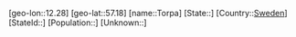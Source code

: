 ﻿---
location: [57.18,12.28]
type: City
tags:
- geo/City


SpocWebEntityId: 34916
isDeleted: false
confidential: public

---
[geo-lon::12.28]
[geo-lat::57.18]
[name::Torpa]
[State::]
[Country::[Sweden](geo/Continent/Europe/Sweden.md)]
[StateId::]
[Population::]
[Unknown::]

